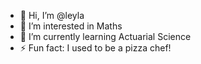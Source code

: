 - 👋 Hi, I’m @leyla
- 👀 I’m interested in Maths
- 🌱 I’m currently learning Actuarial Science
- ⚡ Fun fact: I used to be a pizza chef!

<!---
lszbsg/lszbsg is a ✨ special ✨ repository because its `README.md` (this file) appears on your GitHub profile.
You can click the Preview link to take a look at your changes.
--->
